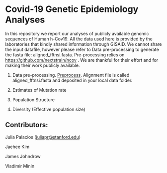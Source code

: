 # Covid-19 Genetic Epidemiology Analyses

In this repository we report our analyses of publicly available genomic sequences of Human h-Cov19. All the data used here is provided by the laboratories that kindly shared information through GISAID. We cannot share the input datafile, however please refer to Data pre-processing to generate the fasta file: aligned_fftnsi.fasta. Pre-processing relies on https://github.com/nextstrain/ncov . We are thankful for their effort and for making their work publicly available.


1. Data pre-processing. [Preprocess](https://github.com/JuliaPalacios/Covid19_Analyses/blob/master/alignment/alignment.md). Alignment file is called aligned_fftnsi.fasta and deposited in your local data folder.





2. Estimates of Mutation rate




3. Population Structure





4. Diversity (Effective population size)


## Contributors:

Julia Palacios (juliapr@stanford.edu)

Jaehee Kim 

James Johndrow

Vladimir Minin
